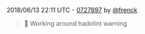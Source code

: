 2018/06/13 22:11 UTC - [0727897](https://github.com/hassio-addons/addon-log-viewer/commit/0727897e64539ad85d83e8ead9e112f1659e1198) by [@frenck](https://github.com/frenck)
> :shirt: Working around hadolint warning 

